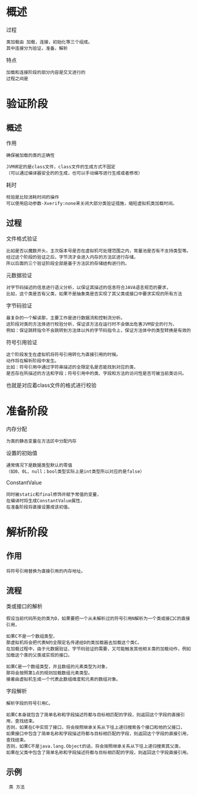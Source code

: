 
# 概述

过程

	类加载由 加载，连接，初始化等三个组成。
	其中连接分为验证，准备，解析

特点

	加载和连接阶段的部分内容是交叉进行的
	过程之间是
	



# 验证阶段

## 概述

作用

    确保被加载的类的正确性

	JVM绑定的是class文件，class文件的生成方式不固定
	（可以通过编译器安全的的生成，也可以手动编写进行生成或者修改）
 
耗时

	校验是比较消耗时间的操作    
	可以使用启动参数-Xverify:none来关闭大部分类验证措施，缩短虚拟机类加载时间。


## 过程    
    
文件格式验证

    比如是否以魔数开头，主次版本号是否在虚拟机可处理范围之内，常量池是否有不支持类型等。
    经过这个阶段的验证之后，字节流才会进入内存的方法区进行存储，
    所以后面的三个验证阶段全部是基于方法区的存储结构进行的。
    
元数据验证

    对字节码描述的信息进行语义分析，以保证其描述的信息符合JAVA语言规范的要求，
	比如，这个类是否有父类，如果不是抽象类是否实现了其父类或接口中要求实现的所有方法

字节码验证
    
    最复杂的一个解读那，主要工作是进行数据流和控制流分析。
    这阶段对类的方法体进行校验分析，保证该方法在运行时不会做出危害JVM安全的行为，
    例如：保证跳转指令不会跳转到方法体以外的字节码指令上，保证方法体中的类型转换是有效的

符号引用验证

    这个阶段发生在虚拟机将符号引用转化为直接引用的时候。
    动作将在解析阶段中发生。
    比如：符号引用中通过字符串描述的全限定名是否能找到对应的类，
    是否存在所描述的方法和字段；符号引用中的类、字段和方法的访问性是否可被当前类访问。

 也就是对应着class文件的格式进行校验   
    
	
# 准备阶段

内存分配

	为类的静态变量在方法区中分配内存
	
设置的初始值

	通常情况下是数据类型默认的零值
	（如0、0L、null；bool类型实际上是int类型所以对应的是false）
	

ConstantValue
    
    同时被static和final修饰并赋予常值的变量，
    在编译时将生成ConstantValue属性，
    在准备阶段将直接设置成该初值。
 
  
# 解析阶段

## 作用

    将符号引用替换为直接引用的内存地址。
	
   
## 流程 

类或接口的解析

	假设当前代码所处的类为D，如果要把一个从未解析过的符号引用N解析为一个类或接口C的直接引用，

	如果C不是一个数组类型，
	那虚拟机将会把代表N的全限定名传递给D的类加载器去加载这个类C。
	在加载过程中，由于元数据验证、字节码验证的需要，又可能触发其他相关类的加载动作，例如加载这个类的父类或实现的接口。
	
	如果C是一个数组类型，并且数组的元素类型为对象，
	那将会按照第1点的规则加载数组元素类型。
	接着由虚拟机生成一个代表此数组维度和元素的数组对象。
	
字段解析

    解析字段的符号引用C。

	如果C本身就包含了简单名称和字段描述符都与目标相匹配的字段，则返回这个字段的直接引用，查找结束。
	否则，如果在C中实现了接口，将会按照继承关系从下往上递归搜索各个接口和他的父接口，
	如果接口中包含了简单名称和字段描述符都与目标相匹配的字段，则返回这个字段的直接引用，查找结束。
	否则，如果C不是java.lang.Object的话，将会按照继承关系从下往上递归搜索其父类，
	如果在父类中包含了简单名称和字段描述符都与目标相匹配的字段，则返回这个字段直接引用。


## 示例

	 类 方法


